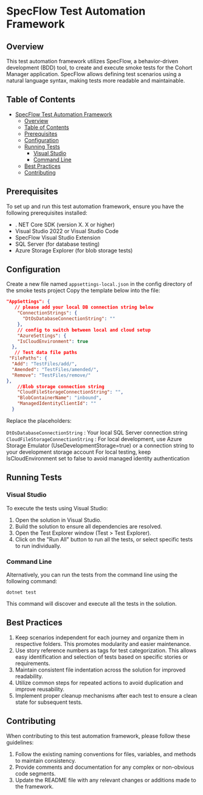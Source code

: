 # SpecFlow Test Automation Framework

## Overview

This test automation framework utilizes SpecFlow, a behavior-driven development (BDD) tool, to create and execute smoke tests for the Cohort Manager application. SpecFlow allows defining test scenarios using a natural language syntax, making tests more readable and maintainable.

## Table of Contents

- [SpecFlow Test Automation Framework](#specflow-test-automation-framework)
  - [Overview](#overview)
  - [Table of Contents](#table-of-contents)
  - [Prerequisites](#prerequisites)
  - [Configuration](#configuration)
  - [Running Tests](#running-tests)
    - [Visual Studio](#visual-studio)
    - [Command Line](#command-line)
  - [Best Practices](#best-practices)
  - [Contributing](#contributing)

## Prerequisites

To set up and run this test automation framework, ensure you have the following prerequisites installed:

- . NET Core SDK (version X. X or higher)
- Visual Studio 2022 or Visual Studio Code
- SpecFlow Visual Studio Extension
- SQL Server (for database testing)
- Azure Storage Explorer (for blob storage tests)

## Configuration

Create a new file named `appsettings-local.json` in the config directory of the smoke tests project
Copy the template below into the file:

```json
"AppSettings": {
   // please add your local DB connection string below
    "ConnectionStrings": {
      "DtOsDatabaseConnectionString": ""
    },
    // config to switch between local and cloud setup
    "AzureSettings": {
    "IsCloudEnvironment": true
  },
   // Test data file paths
 "FilePaths": {
  "Add": "TestFiles/add/",
  "Amended": "TestFiles/amended/",
  "Remove": "TestFiles/remove/"
},
    //Blob storage connection string
    "CloudFileStorageConnectionString": "",
    "BlobContainerName": "inbound",
    "ManagedIdentityClientId": ""
  }
```

Replace the placeholders:

`DtOsDatabaseConnectionString` : Your local SQL Server connection string
`CloudFileStorageConnectionString` : For local development, use Azure Storage Emulator (UseDevelopmentStorage=true) or a connection string to your development storage account
For local testing, keep IsCloudEnvironment set to false to avoid managed identity authentication

## Running Tests

### Visual Studio

To execute the tests using Visual Studio:

1. Open the solution in Visual Studio.
2. Build the solution to ensure all dependencies are resolved.
3. Open the Test Explorer window (Test > Test Explorer).
4. Click on the "Run All" button to run all the tests, or select specific tests to run individually.

### Command Line

Alternatively, you can run the tests from the command line using the following command:

```shell
dotnet test
```

This command will discover and execute all the tests in the solution.

## Best Practices

1. Keep scenarios independent for each journey and organize them in respective folders. This promotes modularity and easier maintenance.
2. Use story reference numbers as tags for test categorization. This allows easy identification and selection of tests based on specific stories or requirements.
3. Maintain consistent file indentation across the solution for improved readability.
4. Utilize common steps for repeated actions to avoid duplication and improve reusability.
5. Implement proper cleanup mechanisms after each test to ensure a clean state for subsequent tests.

## Contributing

When contributing to this test automation framework, please follow these guidelines:

1. Follow the existing naming conventions for files, variables, and methods to maintain consistency.
2. Provide comments and documentation for any complex or non-obvious code segments.
3. Update the README file with any relevant changes or additions made to the framework.
